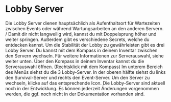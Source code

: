 # Lobby Server


<deflist>
<def title="Funktion">
Die Lobby Server dienen hauptsächlich als Aufenthaltsort für Wartezeiten zwischen Events oder während Wartungsarbeiten an den anderen Servern. /
Damit dir nicht langweilig wird, kannst du mit Doppelsprung höher und weiter springen. Außerdem gibt es verschiedene Secrets, welche du entdecken kannst.
</def>
<def title="Lobbyauswahl">
Um die Stabilität der Lobby zu gewährleisten gibt es drei Lobby Server. Du kannst mit dem Kompass in deinem Inventar zwischen den Servern wechseln. Für weitere Informationen zur Serverauswahl, siehe weiter unten.
</def>
<def title="Serverauswahl">
Über den Kompass in deinem Inventar kannst du die Serverauswahl öffnen. (Rechtsklick mit dem Kompass) 
Im unterem Bereich des Menüs siehst du die 3 Lobby-Server. In der oberen hälfte siehst du  links den Survival-Server und rechts den Event-Server. 
Um den Server zu wechseln, klicke auf das entsprechende Icon.
</def>
</deflist>

<note>
Die Lobby-Server sind aktuell noch in der Entwicklung. Es können jederzeit Änderungen vorgenommen werden, die ggf. noch nicht in der Dokumentation vorhanden sind.
</note>
